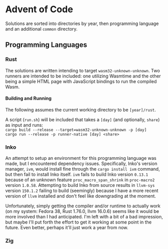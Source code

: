 # Advent of Code
Solutions are sorted into directories by year, then programming language and an additional `common` directory.

## Programming Languages
### Rust
The solutions are written intending to target `wasm32-unknown-unknown`. Two runners are intended to be included: one utilizing Wasmtime and the other being a simple HTML page with JavaScript bindings to run the compiled Wasm.
#### Building and Running
The following assumes the current working directory to be `[year]/rust`.

A script (`run.sh`) will be included that takes a `[day]` (and optionally, `share`) as input and runs:  
`cargo build --release --target=wasm32-unknown-unknown -p [day]`  
`cargo run --release -p runner-native [day] <share>`
### Inko
An attempt to setup an environment for this programming language was made, but I encountered dependency issues. Specifically, Inko's version manager, `ivm`, would install fine through the `cargo install ivm` command, but then fail to install Inko itself. `ivm` fails to build Inko version `0.13.1` because of an unknown feature `proc_macro_span_shrink` in `proc-macro2` version `1.0.58`. Attempting to build Inko from source results in `llvm-sys` version `150.1.2` failing to build (seemingly) because I have a more recent version of `llvm` installed and don't feel like downgrading at the moment.

Unfortunately, simply getting the compiler and/or runtime to actually work (on my system: Fedora 38, Rust 1.76.0, llvm 16.0.6) seems like it would be more involved than I had anticipated. I'm left with a bit of a bad impression, but maybe I'll put forth the effort to get it working at some point in the future. Even better, perhaps it'll just work a year from now.
### Zig